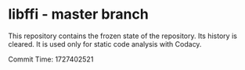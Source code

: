 # libffi - master branch

This repository contains the frozen state of the repository.
Its history is cleared. It is used only for static code
analysis with Codacy.

Commit Time: 1727402521